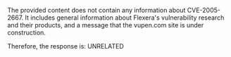 The provided content does not contain any information about CVE-2005-2667. It includes general information about Flexera's vulnerability research and their products, and a message that the vupen.com site is under construction.

Therefore, the response is: UNRELATED